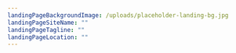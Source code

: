 ```yaml
---
landingPageBackgroundImage: /uploads/placeholder-landing-bg.jpg
landingPageSiteName: ""
landingPageTagline: ""
landingPageLocation: ""
---
```

